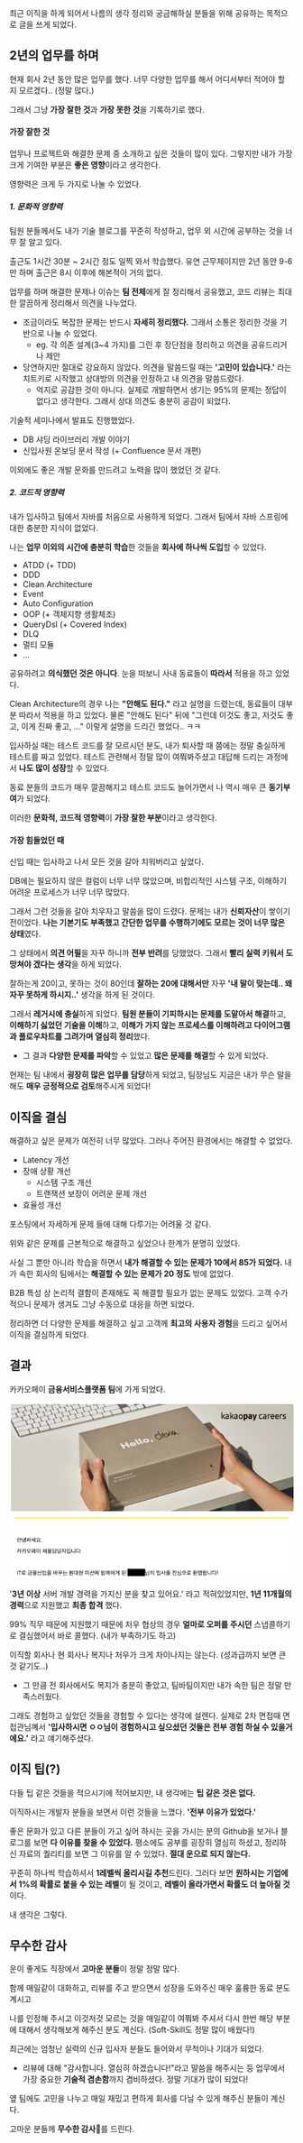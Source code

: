 최근 이직을 하게 되어서 나름의 생각 정리와 궁금해하실 분들을 위해 공유하는 목적으로 글을 쓰게 되었다.

## 2년의 업무를 하며

현재 회사 2년 동안 많은 업무를 했다. 너무 다양한 업무를 해서 어디서부터 적어야 할 지 모르겠다.. (정말 많다.)

그래서 그냥 **가장 잘한 것**과 **가장 못한 것**을 기록하기로 했다.

#### 가장 잘한 것

업무나 프로젝트와 해결한 문제 중 소개하고 싶은 것들이 많이 있다. 그렇지만 내가 가장 크게 기여한 부분은 **좋은 영향**이라고 생각한다.

영향력은 크게 두 가지로 나눌 수 있었다.

##### 1. 문화적 영향력

팀원 분들께서도 내가 기술 블로그를 꾸준히 작성하고, 업무 외 시간에 공부하는 것을 너무 잘 알고 있다.

출근도 1시간 30분 ~ 2시간 정도 일찍 와서 학습했다. 유연 근무제이지만 2년 동안 9-6만 하며 출근은 8시 이후에 해본적이 거의 없다.

업무를 하며 해결한 문제나 이슈는 **팀 전체**에게 잘 정리해서 공유했고, 코드 리뷰는 최대한 깔끔하게 정리해서 의견을 나누었다.
- 조금이라도 복잡한 문제는 반드시 **자세히 정리했다.** 그래서 소통은 정리한 것을 기반으로 나눌 수 있었다.
  - eg. 각 의존 설계(3~4 가지)를 그린 후 장단점을 정리하고 의견을 공유드리거나 제안
- 당연하지만 절대로 강요하지 않았다. 의견을 말씀드릴 때는 **'고민이 있습니다.'** 라는 치트키로 시작했고 상대방의 의견을 인정하고 내 의견을 말씀드렸다.
  - 억지로 공감한 것이 아니다. 실제로 개발하면서 생기는 95%의 문제는 정답이 없다고 생각한다. 그래서 상대 의견도 충분히 공감이 되었다.

기술적 세미나에서 발표도 진행했었다.
- DB 샤딩 라이브러리 개발 이야기
- 신입사원 온보딩 문서 작성 (+ Confluence 문서 개편)

이외에도 좋은 개발 문화를 만드려고 노력을 많이 했었던 것 같다.

##### 2. 코드적 영향력

내가 입사하고 팀에서 자바를 처음으로 사용하게 되었다. 그래서 팀에서 자바 스프링에 대한 충분한 지식이 없었다.

나는 **업무 이외의 시간에 충분히 학습**한 것들을 **회사에 하나씩 도입**할 수 있었다.

- ATDD (+ TDD)
- DDD
- Clean Architecture
- Event
- Auto Configuration
- OOP (+ 객체지향 생활체조)
- QueryDsl (+ Covered Index)
- DLQ
- 멀티 모듈
- ...

공유하려고 **의식했던 것은 아니다**. 눈을 떠보니 사내 동료들이 **따라서** 적용을 하고 있었다.

Clean Architecture의 경우 나는 **"안해도 된다."** 라고 설명을 드렸는데, 동료들이 대부분 따라서 적용을 하고 있었다. 물론 "안해도 된다" 뒤에 "그런데 이것도 좋고, 저것도 좋고, 이게 진짜 좋고, ..." 이렇게 설명을 드리긴 했었다.. ㅋㅋ

입사하실 때는 테스트 코드를 잘 모르시던 분도, 내가 퇴사할 때 쯤에는 정말 충실하게 테스트를 짜고 있었다.
테스트 관련해서 정말 많이 여쭤봐주셨고 대답해 드리는 과정에서 **나도 많이 성장**할 수 있었다.

동료 분들의 코드가 매우 깔끔해지고 테스트 코드도 늘어가면서 나 역시 매우 큰 **동기부여**가 되었다.

이러한 **문화적, 코드적 영향력**이 **가장 잘한 부분**이라고 생각한다.

#### 가장 힘들었던 때

신입 때는 입사하고 나서 모든 것을 갈아 치워버리고 싶었다.

DB에는 필요하지 않은 컬럼이 너무 너무 많았으며, 비합리적인 시스템 구조, 이해하기 어려운 프로세스가 너무 너무 많았다.

그래서 그런 것들을 갈아 치우자고 말씀을 많이 드렸다. 문제는 내가 **신뢰자산**이 쌓이기 전이었다. **나는 기본기도 부족했고 간단한 업무를 수행하기에도 모르는 것이 너무 많은 상태**였다.

그 상태에서 **의견 어필**을 자꾸 하니까 **전부 반려**를 당했었다. 그래서 **빨리 실력 키워서 도망쳐야 겠다는 생각**을 하게 되었다.

잘하는게 20이고, 못하는 것이 80인데 **잘하는 20에 대해서만** 자꾸 **'내 말이 맞는데.. 왜 자꾸 못하게 하시지..'** 생각을 하게 된 것이다.

그래서 **레거시에 충실**하게 되었다. **팀원 분들이 기피하시는 문제를 도맡아서 해결**하고, **이해하기 싫었던 기술을 이해**하고, **이해가 가지 않는 프로세스를 이해하려고 다이어그램과 플로우차트를 그려가며 열심히 정리**했다.
- 그 결과 **다양한 문제를 파악**할 수 있었고 **많은 문제를 해결**할 수 있게 되었다.

현재는 팀 내에서 **굉장히 많은 업무를 담당**하게 되었고, 팀장님도 지금은 내가 무슨 말을 해도 **매우 긍정적으로 검토**해주시게 되었다!

## 이직을 결심

해결하고 싶은 문제가 여전히 너무 많았다. 그러나 주어진 환경에서는 해결할 수 없었다.

- Latency 개선
- 장애 상황 개선
  - 시스템 구조 개선
  - 트랜잭션 보장이 어려운 문제 개선
- 효율성 개선

포스팅에서 자세하게 문제 들에 대해 다루기는 어려울 것 같다.

위와 같은 문제를 근본적으로 해결하고 싶었으나 한계가 분명히 있었다.

사실 그 뿐만 아니라 학습을 하면서 **내가 해결할 수 있는 문제가 10에서 85가 되었다.** 내가 속한 회사의 팀에서는 **해결할 수 있는 문제가 20 정도** 밖에 없었다.

B2B 특성 상 논리적 결함이 존재해도 꼭 해결할 필요가 없는 문제도 있었다. 고객 수가 적으니 문제가 생겨도 그냥 수동으로 대응을 하면 되었다.

정리하면 더 다양한 문제를 해결하고 싶고 고객께 **최고의 사용자 경험**을 드리고 싶어서 이직을 결심하게 되었다.

## 결과

카카오페이 **금융서비스플랫폼 팀**에 가게 되었다.

![img.png](images/img.png)

'**3년 이상** 서버 개발 경력을 가지신 분을 찾고 있어요.' 라고 적혀있었지만, **1년 11개월의 경력**으로 지원했고 **최종 합격** 했다.

99% 직무 때문에 지원했기 때문에 처우 협상의 경우 **얼마로 오퍼를 주시던** 스냅콜하기로 결심했어서 바로 콜했다. (내가 부족하기도 하고)

이직할 회사나 현 회사나 복지나 처우가 크게 차이나지는 않는다. (성과급까지 보면 큰 것 같기도..)
- 그 만큼 전 회사에서도 복지가 충분히 좋았고, 팀바팀이지만 내가 속한 팀은 정말 만족스러웠다.

그래도 경험하고 싶었던 것들을 경험할 수 있다는 생각에 설렌다. 실제로 2차 면접때 면접관님꼐서 **'입사하시면 ㅇㅇ님이 경험하시고 싶으셨던 것들은 전부 경험 하실 수 있을거에요.'** 라고 얘기해주셨다. 

## 이직 팁(?)

다들 팁 같은 것들을 적으시기에 적어보지만, 내 생각에는 **팁 같은 것은 없다.**

이직하시는 개발자 분들을 보면서 이런 것들을 느꼈다. **'전부 이유가 있었다.'**

좋은 문화가 있고 다른 분들이 가고 싶어 하시는 곳을 가시는 분의 Github을 보거나 블로그를 보면 **다 이유를 찾을 수 있었다.**
평소에도 공부를 굉장히 열심히 하셨고, 정리하신 자료의 퀄리티를 보면 그 이유를 알 수 있었다. **절대 운으로 되지 않는다.**

꾸준히 하나씩 학습하셔서 **1레벨씩 올리시길 추천**드린다. 그러다 보면 **원하시는 기업에서 1%의 확률로 붙을 수 있는 레벨**이 될 것이고, **레벨이 올라가면서 확률도 더 높아질 것**이다. 

내 생각은 그렇다.

## 무수한 감사

운이 좋게도 직장에서 **고마운 분들**이 정말 정말 많다.

함께 매일같이 대화하고, 리뷰를 주고 받으면서 성장을 도와주신 매우 훌륭한 동료 분도 계시고

나를 인정해 주시고 이것저것 모르는 것을 매일같이 여쭤봐 주셔서 다시 한번 해당 부분에 대해서 생각해보게 해주신 분도 계신다. (Soft-Skill도 정말 많이 배웠다!)

최근에는 엄청난 실력의 신규 입사자 분들도 들어와서 무척이나 기대가 되었다.
- 리뷰에 대해 "감사합니다. 열심히 하겠습니다!"라고 말씀을 해주시는 등 업무에서 가장 중요한 **기술적 겸손함**까지 겸비하셨다. 정말 기대가 많이 되었다!

옆 팀에도 고민을 나누고 매일 재밌고 편하게 회사를 다닐 수 있게 해주신 분들이 계신다.

고마운 분들께 **무수한 감사**🙇를 드린다.